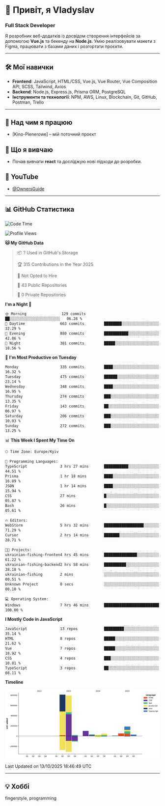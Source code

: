 # 👋 Привіт, я Vladyslav  
### Full Stack Developer  

Я розробник веб-додатків із досвідом створення інтерфейсів за допомогою **Vue.js** та бекенду на **Node.js**. Умію реалізовувати макети з Figma, працювати з базами даних і розгортати проєкти.

---

## 🛠 Мої навички  
- **Frontend**: JavaScript, HTML/CSS, Vue.js, Vue Router, Vue Composition API, SCSS, Tailwind, Axios  
- **Backend**: Node.js, Express.js, Prisma ORM, PostgreSQL  
- **Інструменти та технології**: NPM, AWS, Linux, Blockchain, Git, GitHub, Postman, Trello  

---

## 🔭 Над чим я працюю  
- [Kino-Plenerowe] – мій поточний проєкт

## 🌱 Що я вивчаю  
- Почав вивчати **react** та досліджую нові підходи до розробки.

## 🎥 YouTube  
- [@OwnersGuide](https://www.youtube.com/@OwnersGuide-)
  
---

## 📊 GitHub Статистика  
<!--START_SECTION:waka-->
![Code Time](http://img.shields.io/badge/Code%20Time-104%20hrs%2014%20mins-blue)

![Profile Views](http://img.shields.io/badge/Profile%20Views-0-blue)

**🐱 My GitHub Data** 

> 📦 ? Used in GitHub's Storage 
 > 
> 🏆 315 Contributions in the Year 2025
 > 
> 🚫 Not Opted to Hire
 > 
> 📜 43 Public Repositories 
 > 
> 🔑 0 Private Repositories 
 > 
**I'm a Night 🦉** 

```text
🌞 Morning                129 commits         ██░░░░░░░░░░░░░░░░░░░░░░░   06.28 % 
🌆 Daytime                663 commits         ████████░░░░░░░░░░░░░░░░░   32.29 % 
🌃 Evening                880 commits         ███████████░░░░░░░░░░░░░░   42.86 % 
🌙 Night                  381 commits         █████░░░░░░░░░░░░░░░░░░░░   18.56 % 
```
📅 **I'm Most Productive on Tuesday** 

```text
Monday                   335 commits         ████░░░░░░░░░░░░░░░░░░░░░   16.32 % 
Tuesday                  475 commits         ██████░░░░░░░░░░░░░░░░░░░   23.14 % 
Wednesday                348 commits         ████░░░░░░░░░░░░░░░░░░░░░   16.95 % 
Thursday                 274 commits         ███░░░░░░░░░░░░░░░░░░░░░░   13.35 % 
Friday                   143 commits         ██░░░░░░░░░░░░░░░░░░░░░░░   06.97 % 
Saturday                 206 commits         ███░░░░░░░░░░░░░░░░░░░░░░   10.03 % 
Sunday                   272 commits         ███░░░░░░░░░░░░░░░░░░░░░░   13.25 % 
```


📊 **This Week I Spent My Time On** 

```text
🕑︎ Time Zone: Europe/Kyiv

💬 Programming Languages: 
TypeScript               3 hrs 27 mins       ███████████░░░░░░░░░░░░░░   44.51 % 
Prisma                   1 hr 18 mins        ████░░░░░░░░░░░░░░░░░░░░░   16.89 % 
JSON                     1 hr 14 mins        ████░░░░░░░░░░░░░░░░░░░░░   15.94 % 
CSS                      27 mins             █░░░░░░░░░░░░░░░░░░░░░░░░   05.87 % 
Bash                     26 mins             █░░░░░░░░░░░░░░░░░░░░░░░░   05.61 % 

🔥 Editors: 
WebStorm                 5 hrs 32 mins       ██████████████████░░░░░░░   71.29 % 
Cursor                   2 hrs 14 mins       ███████░░░░░░░░░░░░░░░░░░   28.71 % 

🐱‍💻 Projects: 
ukrainian-fishing-fronten4 hrs 45 mins       ███████████████░░░░░░░░░░   61.22 % 
ukrainian-fishing-backend2 hrs 58 mins       ██████████░░░░░░░░░░░░░░░   38.18 % 
ukrainian-fishing        2 mins              ░░░░░░░░░░░░░░░░░░░░░░░░░   00.51 % 
Unknown Project          0 secs              ░░░░░░░░░░░░░░░░░░░░░░░░░   00.10 % 

💻 Operating System: 
Windows                  7 hrs 46 mins       █████████████████████████   100.00 % 
```

**I Mostly Code in JavaScript** 

```text
JavaScript               13 repos            █████████░░░░░░░░░░░░░░░░   35.14 % 
HTML                     8 repos             █████░░░░░░░░░░░░░░░░░░░░   21.62 % 
Vue                      7 repos             █████░░░░░░░░░░░░░░░░░░░░   18.92 % 
CSS                      4 repos             ███░░░░░░░░░░░░░░░░░░░░░░   10.81 % 
TypeScript               3 repos             ██░░░░░░░░░░░░░░░░░░░░░░░   08.11 % 
```



**Timeline**

![Lines of Code chart](https://raw.githubusercontent.com/owner6/owner6/main/assets/bar_graph.png)


 Last Updated on 13/10/2025 18:46:49 UTC
<!--END_SECTION:waka-->




---

## 💡 Хоббі  
fingerstyle, programming  
